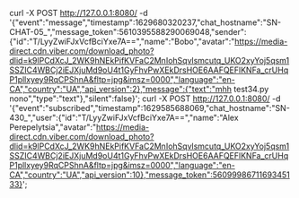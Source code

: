 curl -X POST http://127.0.0.1:8080/ -d '{"event":"message","timestamp":1629680320237,"chat_hostname":"SN-CHAT-05_","message_token":5610395588290069048,"sender":{"id":"T/LyyZwiFJxVcfBciYxe7A==","name":"Bobo","avatar":"https://media-direct.cdn.viber.com/download_photo?dlid=k9lPCdXcJ_2WK9hNEkPifKVFaC2MnIohSqvlsmcutq_UKO2xyYoj5qsm1SSZIC4WBCj2iEJXjuMd9oU4t1GyFhvPwXEkDrsHOE6AAFQEFlKNFa_crUHqP1pllxyey9RqCPShnA&fltp=jpg&imsz=0000","language":"en-CA","country":"UA","api_version":2},"message":{"text":"mhh test34.py nono","type":"text"},"silent":false}';
curl -X POST http://127.0.0.1:8080/ -d '{"event":"subscribed","timestamp":1629585688069,"chat_hostname":"SN-430_","user":{"id":"T/LyyZwiFJxVcfBciYxe7A==","name":"Alex Perepelytsia","avatar":"https://media-direct.cdn.viber.com/download_photo?dlid=k9lPCdXcJ_2WK9hNEkPifKVFaC2MnIohSqvlsmcutq_UKO2xyYoj5qsm1SSZIC4WBCj2iEJXjuMd9oU4t1GyFhvPwXEkDrsHOE6AAFQEFlKNFa_crUHqP1pllxyey9RqCPShnA&fltp=jpg&imsz=0000","language":"en-CA","country":"UA","api_version":10},"message_token":5609998671169345133}';

